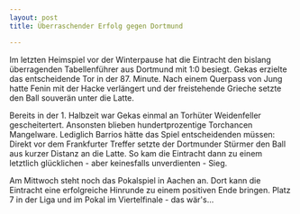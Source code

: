 ```yaml
---
layout: post
title: Überraschender Erfolg gegen Dortmund

---
```


Im letzten Heimspiel vor der Winterpause hat die Eintracht den bislang überragenden Tabellenführer aus Dortmund mit 1:0 besiegt. Gekas erzielte das entscheidende Tor in der 87. Minute. Nach einem Querpass von Jung hatte Fenin mit der Hacke verlängert und der freistehende Grieche setzte den Ball souverän unter die Latte.

Bereits in der 1. Halbzeit war Gekas einmal an Torhüter Weidenfeller gescheitertert. Ansonsten blieben hundertprozentige Torchancen Mangelware. Lediglich Barrios hätte das Spiel entscheidenden müssen: Direkt vor dem Frankfurter Treffer setzte der Dortmunder Stürmer den Ball aus kurzer Distanz an die Latte. So kam die Eintracht dann zu einem letztlich glücklichen - aber keinesfalls unverdienten - Sieg.

Am Mittwoch steht noch das Pokalspiel in Aachen an. Dort kann die Eintracht eine erfolgreiche Hinrunde zu einem positiven Ende bringen. Platz 7 in der Liga und im Pokal im Viertelfinale - das wär's...
